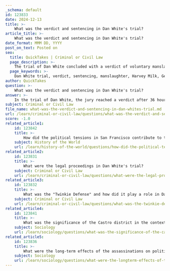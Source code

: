 ```yaml
---
_schema: default
id: 123833
date: 2024-12-13
title: >-
    What was the verdict and sentencing in Dan White's trial?
article_title: >-
    What was the verdict and sentencing in Dan White's trial?
date_format: MMM DD, YYYY
post_on_text: Posted on
seo:
  title: QuickTakes | Criminal or Civil Law
  page_description: >-
    The trial of Dan White concluded with a verdict of voluntary manslaughter for the killings of Mayor George Moscone and Supervisor Harvey Milk, leading to a sentence of 7 years and 8 months, igniting protests and impacting the LGBTQ+ rights movement.
  page_keywords: >-
    Dan White trial, verdict, sentencing, manslaughter, Harvey Milk, George Moscone, Twinkie defense, LGBT rights, San Francisco, protests, Castro district, outrage, parole
author: QuickTakes
question: >-
    What was the verdict and sentencing in Dan White's trial?
answer: >-
    In the trial of Dan White, the jury reached a verdict after 36 hours of deliberation, finding him not guilty of the murder charges but guilty of two counts of voluntary manslaughter. As a result of this verdict, Dan White was sentenced to a maximum term of 7 years and 8 months for the killings of San Francisco Mayor George Moscone and Supervisor Harvey Milk. The verdict and sentencing sparked significant outrage and protests, particularly in the Castro district, where demonstrators chanted, "Avenge Harvey Milk!" \n\nWhite's defense during the trial included the controversial "Twinkie defense," which suggested that his consumption of sugary snacks, including Twinkies, contributed to a diminished capacity for understanding his actions at the time of the murders. This defense became widely discussed and criticized in the media and public discourse.\n\nAfter serving his sentence, Dan White was paroled in January 1984. The trial and its aftermath had a lasting impact on the LGBTQ+ community and the political landscape in San Francisco, contributing to the rise of the gay rights movement and shaping public perceptions of justice and equality.
subject: Criminal or Civil Law
file_name: what-was-the-verdict-and-sentencing-in-dan-whites-trial.md
url: /learn/criminal-or-civil-law/questions/what-was-the-verdict-and-sentencing-in-dan-whites-trial
score: -1.0
related_article1:
    id: 123842
    title: >-
        How did the political tensions in San Francisco contribute to the events leading to the assassinations?
    subject: History of the World
    url: /learn/history-of-the-world/questions/how-did-the-political-tensions-in-san-francisco-contribute-to-the-events-leading-to-the-assassinations
related_article2:
    id: 123831
    title: >-
        What were the legal proceedings in Dan White's trial?
    subject: Criminal or Civil Law
    url: /learn/criminal-or-civil-law/questions/what-were-the-legal-proceedings-in-dan-whites-trial
related_article3:
    id: 123832
    title: >-
        What was the "Twinkie Defense" and how did it play a role in Dan White's defense strategy?
    subject: Criminal or Civil Law
    url: /learn/criminal-or-civil-law/questions/what-was-the-twinkie-defense-and-how-did-it-play-a-role-in-dan-whites-defense-strategy
related_article4:
    id: 123841
    title: >-
        What was the significance of the Castro district in the context of the gay rights movement?
    subject: Sociology
    url: /learn/sociology/questions/what-was-the-significance-of-the-castro-district-in-the-context-of-the-gay-rights-movement
related_article5:
    id: 123836
    title: >-
        What were the long-term effects of the assassinations on politics and society?
    subject: Sociology
    url: /learn/sociology/questions/what-were-the-longterm-effects-of-the-assassinations-on-politics-and-society
---
```


&nbsp;
